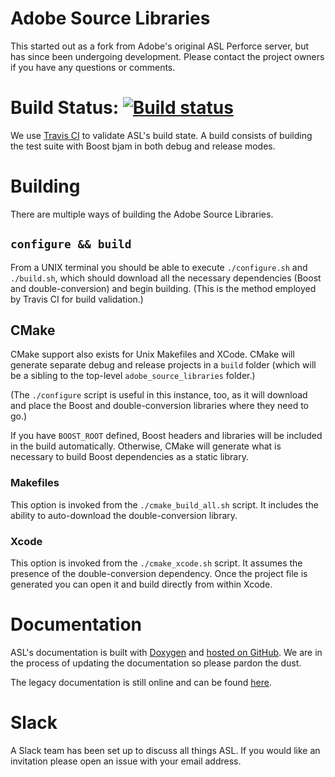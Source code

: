 # Adobe Source Libraries

This started out as a fork from Adobe's original ASL Perforce server, but has since been undergoing development. Please contact the project owners if you have any questions or comments.

# Build Status: [![Build status](https://travis-ci.org/stlab/adobe_source_libraries.png?branch=master)](https://travis-ci.org/stlab/adobe_source_libraries)

We use [Travis CI](https://travis-ci.org/stlab/adobe_source_libraries) to validate ASL's build state. A build consists of building the test suite with Boost bjam in both debug and release modes.

# Building
There are multiple ways of building the Adobe Source Libraries.

## `configure && build`
From a UNIX terminal you should be able to execute `./configure.sh` and `./build.sh`, which should download all the necessary dependencies (Boost and double-conversion) and begin building. (This is the method employed by Travis CI for build validation.)

## CMake

CMake support also exists for Unix Makefiles and XCode. CMake will generate separate debug and release projects in a `build` folder (which will be a sibling to the top-level `adobe_source_libraries` folder.)

(The `./configure` script is useful in this instance, too, as it will download and place the Boost and double-conversion libraries where they need to go.)

If you have `BOOST_ROOT` defined, Boost headers and libraries will be included in the build automatically. Otherwise, CMake will generate what is necessary to build Boost dependencies as a static library.

### Makefiles

This option is invoked from the `./cmake_build_all.sh` script. It includes the ability to auto-download the double-conversion library.

### Xcode

This option is invoked from the `./cmake_xcode.sh` script. It assumes the presence of the double-conversion dependency. Once the project file is generated you can open it and build directly from within Xcode.

Documentation
=====
ASL's documentation is built with [Doxygen](http://www.doxygen.org) and [hosted on GitHub](http://stlab.github.io/adobe_source_libraries/). We are in the process of updating the documentation so please pardon the dust.

The legacy documentation is still online and can be found [here](http://stlab.adobe.com/).

Slack
=====
A Slack team has been set up to discuss all things ASL. If you would like an invitation please open an issue with your email address.
